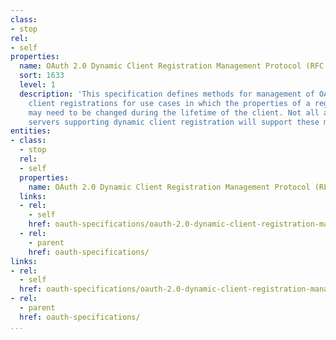 ```yaml
---
class:
- stop
rel:
- self
properties:
  name: OAuth 2.0 Dynamic Client Registration Management Protocol (RFC 7592)
  sort: 1633
  level: 1
  description: 'This specification defines methods for management of OAuth 2.0 dynamic
    client registrations for use cases in which the properties of a registered client
    may need to be changed during the lifetime of the client. Not all authorization
    servers supporting dynamic client registration will support these management methods. '
entities:
- class:
  - stop
  rel:
  - self
  properties:
    name: OAuth 2.0 Dynamic Client Registration Management Protocol (RFC 7592)
  links:
  - rel:
    - self
    href: oauth-specifications/oauth-2.0-dynamic-client-registration-management-protocol-rfc-7592.md
  - rel:
    - parent
    href: oauth-specifications/
links:
- rel:
  - self
  href: oauth-specifications/oauth-2.0-dynamic-client-registration-management-protocol-rfc-7592.md
- rel:
  - parent
  href: oauth-specifications/
...
```

